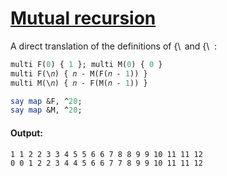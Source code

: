 [1]: https://rosettacode.org/wiki/Mutual_recursion

# [Mutual recursion][1]


A direct translation of the definitions of <span class="mwe-math-element"><span class="mwe-math-mathml-inline mwe-math-mathml-a11y" style="display: none;"><math xmlns="https://www.w3.org/1998/Math/MathML"  alttext="{\displaystyle F}">
  <semantics>
    <mrow class="MJX-TeXAtom-ORD">
      <mstyle displaystyle="true" scriptlevel="0">
        <mi>F</mi>
      </mstyle>
    </mrow>
    <annotation encoding="application/x-tex">{\displaystyle F}</annotation>
  </semantics>
</math></span><img src="https://wikimedia.org/api/rest_v1/media/math/render/svg/545fd099af8541605f7ee55f08225526be88ce57" class="mwe-math-fallback-image-inline mw-invert" aria-hidden="true" style="vertical-align: -0.338ex; width:1.741ex; height:2.176ex;" alt="{\displaystyle F}"></span> and <span class="mwe-math-element"><span class="mwe-math-mathml-inline mwe-math-mathml-a11y" style="display: none;"><math xmlns="https://www.w3.org/1998/Math/MathML"  alttext="{\displaystyle M}">
  <semantics>
    <mrow class="MJX-TeXAtom-ORD">
      <mstyle displaystyle="true" scriptlevel="0">
        <mi>M</mi>
      </mstyle>
    </mrow>
    <annotation encoding="application/x-tex">{\displaystyle M}</annotation>
  </semantics>
</math></span><img src="https://wikimedia.org/api/rest_v1/media/math/render/svg/f82cade9898ced02fdd08712e5f0c0151758a0dd" class="mwe-math-fallback-image-inline mw-invert" aria-hidden="true" style="vertical-align: -0.338ex; width:2.442ex; height:2.176ex;" alt="{\displaystyle M}"></span>:

```perl
multi F(0) { 1 }; multi M(0) { 0 }
multi F(\𝑛) { 𝑛 - M(F(𝑛 - 1)) }
multi M(\𝑛) { 𝑛 - F(M(𝑛 - 1)) }

say map &F, ^20;
say map &M, ^20;
```

#### Output:
```
1 1 2 2 3 3 4 5 5 6 6 7 8 8 9 9 10 11 11 12
0 0 1 2 2 3 4 4 5 6 6 7 7 8 9 9 10 11 11 12
```
